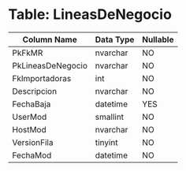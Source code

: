 # Table: LineasDeNegocio

| Column Name | Data Type | Nullable |
|-------------|-----------|----------|
| PkFkMR | nvarchar | NO |
| PkLineasDeNegocio | nvarchar | NO |
| FkImportadoras | int | NO |
| Descripcion | nvarchar | NO |
| FechaBaja | datetime | YES |
| UserMod | smallint | NO |
| HostMod | nvarchar | NO |
| VersionFila | tinyint | NO |
| FechaMod | datetime | NO |
